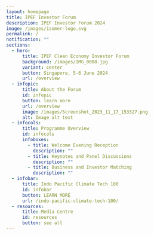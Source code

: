```yaml
---
layout: homepage
title: IPEF Investor Forum
description: IPEF Investor Forum 2024
image: /images/isomer-logo.svg
permalink: /
notification: ""
sections:
  - hero:
      title: IPEF Clean Economy Investor Forum
      background: /images/IMG_0008.jpg
      variant: center
      button: Singapore, 5-6 June 2024
      url: /overview
  - infopic:
      title: About the Forum
      id: infopic
      button: learn more
      url: /overview
      image: /images/Screenshot_2023_11_17_153327.png
      alt: Image alt text
  - infocols:
      title: Programme Overview
      id: infocols
      infoboxes:
        - title: Welcome Evening Reception
          description: ""
        - title: Keynotes and Panel Discussions
          description: ""
        - title: Business and Investor Matching
          description: ""
  - infobar:
      title: Indo Pacific Climate Tech 100
      id: infobar
      button: LEARN MORE
      url: /indo-pacific-climate-tech-100/
  - resources:
      title: Media Centre
      id: resources
      button: see all
---
```

